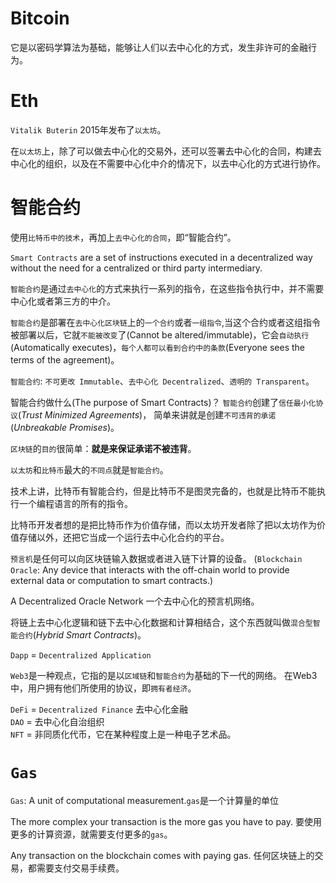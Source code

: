 # Bitcoin

它是以密码学算法为基础，能够让人们以去中心化的方式，发生非许可的金融行为。

# Eth
`Vitalik Buterin` 2015年发布了`以太坊`。

在`以太坊`上，除了可以做去中心化的交易外，还可以签署去中心化的合同，构建去中心化的组织，以及在不需要中心化中介的情况下，以去中心化的方式进行协作。

# 智能合约

使用`比特币中的技术`，再加上`去中心化的合同`，即“智能合约”。

`Smart Contracts` are a set of instructions executed in a decentralized way without the need for a centralized or third party intermediary.

`智能合约`是通过`去中心化`的方式来执行一系列的指令，在这些指令执行中，并不需要中心化或者第三方的中介。

`智能合约`是部署在`去中心化区块链`上的`一个合约`或者`一组指令`,当这个合约或者这组指令被部署以后，它就`不能被改变`了(Cannot be altered/immutable)，它会`自动执行`(Automatically executes)，`每个人都可以看到合约中的条款`(Everyone sees the terms of the agreement)。


`智能合约`: `不可更改 Immutable`、`去中心化 Decentralized`、`透明的 Transparent`。

智能合约做什么(The purpose of Smart Contracts)？ `智能合约`创建了`信任最小化协议`(*Trust Minimized Agreements*)， 简单来讲就是创建`不可违背的承诺`(*Unbreakable Promises*)。

`区块链`的`目的`很简单：**就是来保证承诺不被违背**。
 

`以太坊`和`比特币`最大的`不同点`就是`智能合约`。

技术上讲，比特币有智能合约，但是比特币不是图灵完备的，也就是比特币不能执行一个编程语言的所有的指令。


比特币开发者想的是把比特币作为价值存储，而以太坊开发者除了把以太坊作为价值存储以外，还把它当成一个运行去中心化合约的平台。

`预言机`是任何可以向区块链输入数据或者进入链下计算的设备。 (`Blockchain Oracle`: Any device that interacts with the off-chain world to provide external data or computation to smart contracts.)

A Decentralized Oracle Network 一个去中心化的预言机网络。

将链上去中心化逻辑和链下去中心化数据和计算相结合，这个东西就叫做`混合型智能合约`(*Hybrid Smart Contracts*)。

`Dapp` = `Decentralized Application` 

`Web3`是一种观点，它指的是以`区域链`和`智能合约`为基础的下一代的网络。 在Web3中，用户拥有他们所使用的协议，即`拥有者经济`。

`DeFi` = `Decentralized Finance` 去中心化金融   
`DAO` = 去中心化自治组织    
`NFT` = 非同质化代币，它在某种程度上是一种电子艺术品。


# `Gas`

`Gas`: A unit of computational measurement.`gas`是一个计算量的单位   

The more complex your transaction is the more gas you have to pay. 要使用更多的计算资源，就需要支付更多的`gas`。

Any transaction on the blockchain comes with paying gas. 任何区块链上的交易，都需要支付交易手续费。

